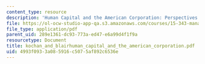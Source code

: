 ```yaml
---
content_type: resource
description: 'Human Capital and the American Corporation: Perspectives from Industry'
file: https://ol-ocw-studio-app-qa.s3.amazonaws.com/courses/15-343-managing-transformations-in-work-organizations-and-society-spring-2002/4993f0933a085916c5075af892c6536e_kochan_and_blairhuman_capital_and_the_american_corporation.pdf
file_type: application/pdf
parent_uid: 289e1361-dc93-773a-ed47-e6a99d4f1f9a
resourcetype: Document
title: kochan_and_blairhuman_capital_and_the_american_corporation.pdf
uid: 4993f093-3a08-5916-c507-5af892c6536e
---
```

